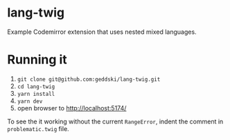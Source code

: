 # lang-twig

Example Codemirror extension that uses nested mixed languages.

# Running it
1. `git clone git@github.com:geddski/lang-twig.git`
2. `cd lang-twig`
3. `yarn install`
4. `yarn dev`
5. open browser to [http://localhost:5174/](http://localhost:5174/)

To see the it working without the current `RangeError`, indent the comment in `problematic.twig` file.
